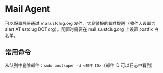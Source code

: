 # Mail Agent

可以配置机器通过 mail.ustclug.org 发件，实现警报的邮件提醒（收件人设置为 alert AT ustclug DOT org）。配置时需要在 mail.s.ustclug.org 上设置 postfix 白名单。

## 常用命令

从队列中删除邮件：`sudo postsuper -d <邮件 ID>`（邮件 ID 可以日志中看到）

